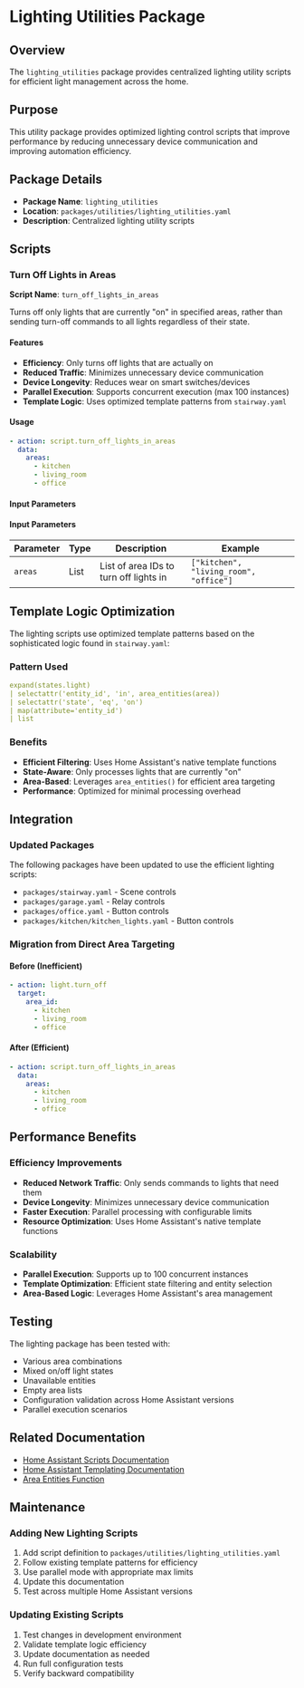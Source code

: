 # Lighting Utilities Package

## Overview

The `lighting_utilities` package provides centralized lighting utility scripts for efficient light management across the home.

## Purpose

This utility package provides optimized lighting control scripts that improve performance by reducing unnecessary device communication and improving automation efficiency.

## Package Details

- **Package Name**: `lighting_utilities`
- **Location**: `packages/utilities/lighting_utilities.yaml`
- **Description**: Centralized lighting utility scripts

## Scripts

### Turn Off Lights in Areas

**Script Name**: `turn_off_lights_in_areas`

Turns off only lights that are currently "on" in specified areas, rather than sending turn-off commands to all lights regardless of their state.

#### Features
- **Efficiency**: Only turns off lights that are actually on
- **Reduced Traffic**: Minimizes unnecessary device communication
- **Device Longevity**: Reduces wear on smart switches/devices
- **Parallel Execution**: Supports concurrent execution (max 100 instances)
- **Template Logic**: Uses optimized template patterns from `stairway.yaml`

#### Usage
```yaml
- action: script.turn_off_lights_in_areas
  data:
    areas:
      - kitchen
      - living_room
      - office
```

#### Input Parameters
#### Input Parameters

| Parameter | Type | Description | Example |
|-----------|------|-------------|---------|
| `areas`   | List | List of area IDs to turn off lights in | `["kitchen", "living_room", "office"]` |


## Template Logic Optimization

The lighting scripts use optimized template patterns based on the sophisticated logic found in `stairway.yaml`:

### Pattern Used
```yaml
expand(states.light)
| selectattr('entity_id', 'in', area_entities(area))
| selectattr('state', 'eq', 'on')
| map(attribute='entity_id')
| list
```

### Benefits
- **Efficient Filtering**: Uses Home Assistant's native template functions
- **State-Aware**: Only processes lights that are currently "on"
- **Area-Based**: Leverages `area_entities()` for efficient area targeting
- **Performance**: Optimized for minimal processing overhead

## Integration

### Updated Packages

The following packages have been updated to use the efficient lighting scripts:

- `packages/stairway.yaml` - Scene controls
- `packages/garage.yaml` - Relay controls  
- `packages/office.yaml` - Button controls
- `packages/kitchen/kitchen_lights.yaml` - Button controls

### Migration from Direct Area Targeting

#### Before (Inefficient)
```yaml
- action: light.turn_off
  target:
    area_id:
      - kitchen
      - living_room
      - office
```

#### After (Efficient)
```yaml
- action: script.turn_off_lights_in_areas
  data:
    areas:
      - kitchen
      - living_room
      - office
```

## Performance Benefits

### Efficiency Improvements
- **Reduced Network Traffic**: Only sends commands to lights that need them
- **Device Longevity**: Minimizes unnecessary device communication
- **Faster Execution**: Parallel processing with configurable limits
- **Resource Optimization**: Uses Home Assistant's native template functions

### Scalability
- **Parallel Execution**: Supports up to 100 concurrent instances
- **Template Optimization**: Efficient state filtering and entity selection
- **Area-Based Logic**: Leverages Home Assistant's area management

## Testing

The lighting package has been tested with:
- Various area combinations
- Mixed on/off light states
- Unavailable entities
- Empty area lists
- Configuration validation across Home Assistant versions
- Parallel execution scenarios

## Related Documentation

- [Home Assistant Scripts Documentation](https://www.home-assistant.io/docs/scripts/)
- [Home Assistant Templating Documentation](https://www.home-assistant.io/docs/configuration/templating/)
- [Area Entities Function](https://www.home-assistant.io/docs/configuration/templating/#area_entities)

## Maintenance

### Adding New Lighting Scripts
1. Add script definition to `packages/utilities/lighting_utilities.yaml`
2. Follow existing template patterns for efficiency
3. Use parallel mode with appropriate max limits
4. Update this documentation
5. Test across multiple Home Assistant versions

### Updating Existing Scripts
1. Test changes in development environment
2. Validate template logic efficiency
3. Update documentation as needed
4. Run full configuration tests
5. Verify backward compatibility
